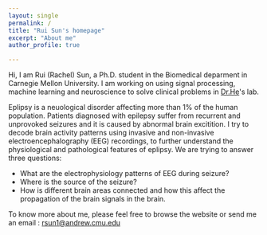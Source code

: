 ```yaml
---
layout: single
permalink: /
title: "Rui Sun's homepage"
excerpt: "About me"
author_profile: true

---
```


Hi, I am Rui (Rachel) Sun, a Ph.D. student in the Biomedical deparment in Carnegie Mellon University. I am working on using signal processing, machine learning and neuroscience to solve clinical problems in [Dr.He](https://www.cmu.edu/bme/helab/)'s lab. 

 Eplipsy is a neuological disorder affecting more than 1% of the human population. Patients diagnosed with epilepsy suffer from recurrent and unprovoked seizures and it is caused by abnormal brain excitition. I try to decode brain activity patterns using invasive and non-invasive electroencephalography (EEG) recordings, to further understand the physiological and pathological features of eplipsy. We are trying to answer three questions:

* What are the electrophysiology patterns of EEG during seizure?
* Where is the source of the seizure?
* How is different brain areas connected and how this affect the propagation of the brain signals in the brain.

To know more about me, please feel free to browse the website or send me an email : rsun1@andrew.cmu.edu
